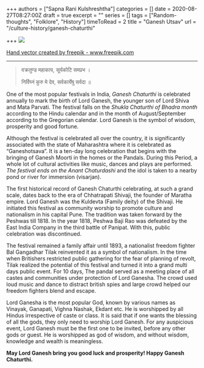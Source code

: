 +++
authors = ["Sapna Rani Kulshreshtha"]
categories = []
date = 2020-08-27T08:27:00Z
draft = true
excerpt = ""
series = []
tags = ["Random-thoughts", "Folklore", "History"]
timeToRead = 2
title = "Ganesh Utsav"
url = "/culture-history/ganesh-chaturthi"

+++
![](/images/4011464.jpg)

<a href='[https://www.freepik.com/vectors/hand](https://www.freepik.com/vectors/hand "https://www.freepik.com/vectors/hand")'>Hand vector created by freepik - www.freepik.com</a>

***

> वक्रतुण्ड महाकाय, सूर्यकोटि समप्रभ ।
>
> निर्विघ्नं कुरु मे देव, सर्वकार्येषु सर्वदा ॥

One of the most popular festivals in India, _Ganesh Chaturthi_ is celebrated annually to mark the birth of Lord Ganesh, the younger son of Lord Shiva and Mata Parvati. The festival falls on the _Shukla Chaturthi of Bhadra month_ according to the Hindu calendar and in the month of August/September according to the Gregorian calendar. Lord Ganesh is the symbol of wisdom, prosperity and good fortune.

Although the festival is celebrated all over the country, it is significantly associated with the state of Maharashtra where it is celebrated as “Ganeshotsava”.  It is a ten-day long celebration that begins with the bringing of Ganesh Moorti in the homes or the Pandals. During this Period, a whole lot of cultural activities like music, dances and plays are performed. _The festival ends on the Anant Chaturdashi_ and the idol is taken to a nearby pond or river for immersion (visarjan).

The first historical record of Ganesh Chaturthi celebrating, at such a grand scale, dates back to the era of Chhatrapati Shivaji, the founder of Maratha empire. Lord Ganesh was the Kuldevta (Family deity) of the Shivaji. He initiated this festival as community worship to promote culture and nationalism in his capital Pune. The tradition was taken forward by the Peshwas till 1818. In the year 1818, Peshwa Baji Rao was defeated by the East India Company in the third battle of Panipat. With this, public celebration was discontinued.

The festival remained a family affair until 1893, a nationalist freedom fighter Bal Gangadhar Tilak reinvented it as a symbol of nationalism. In the time when Britishers restricted public gathering for the fear of planning of revolt, Tilak realized the potential of this festival and turned it into a grand multi days public event. For 10 days, The pandal served as a meeting place of all castes and communities under protection of Lord Ganesha. The crowd used loud music and dance to distract british spies and large crowd helped our freedom fighters blend and escape.

Lord Ganesha is the most popular God, known by various names as Vinayak, Ganapati, Vighna Nashak, Ekdant etc. He is worshipped by all Hindus irrespective of caste or class. It is said that if one wants the blessing of all the gods, they only need to worship Lord Ganesh. For any auspicious event, Lord Ganesh must be the first one to be invited, before any other gods or guest. He is worshipped as god of wisdom, and without wisdom, knowledge and wealth is meaningless.

**May Lord Ganesh bring you good luck and prosperity! Happy Ganesh Chaturthi.**